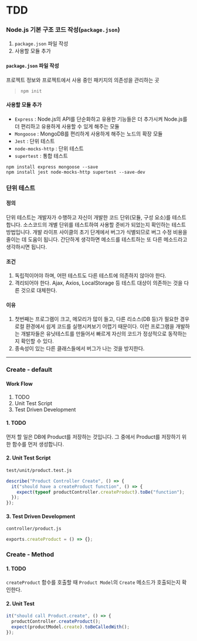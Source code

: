 # TDD

### Node.js 기본 구조 코드 작성(`package.json`)

1.  `package.json` 파일 작성
2.  사용할 모듈 추가

#### `package.json` 파일 작성

프로젝트 정보와 프로젝트에서 사용 중인 패키지의 의존성을 관리하는 곳

>   `npm init`

#### 사용할 모듈 추가

-   `Express` : Node.js의 API를 단순화하고 유용한 기능들은 더 추가시켜
    Node.js를 더 편리하고 유용하게 사용할 수 있게 해주는 모듈
-   `Mongoose` : MongoDB를 편리하게 사용하게 해주는 노드의 확장 모듈
-   `Jest` : 단위 테스트
-   `node-mocks-http` : 단위 테스트
-   `supertest` : 통합 테스트

```
npm install express mongoose --save
npm install jest node-mocks-http supertest --save-dev
```

### 단위 테스트

#### 정의

단위 테스트는 개발자가 수행하고 자신이 개발한 코드 단위(모듈, 구성 요소)를
테스트합니다. 소스코드의 개별 단위를 테스트하여 사용할 준비가 되었는지
확인하는 테스트 방법입니다. 개발 라이프 사이클의 초기 단계에서 버그가
식별되므로 버그 수정 비용을 줄이는 데 도움이 됩니다. 간단하게 생각하면
메소드를 테스트하는 또 다른 메소드라고 생각하시면 됩니다.

#### 조건

1.  독립적이어야 하며, 어떤 테스트도 다른 테스트에 의존하지 않아야 한다.
2.  격리되어야 한다. Ajax, Axios, LocalStorage 등 테스트 대상이 의존하는
    것을 다른 것으로 대체한다.

#### 이유

1.  첫번째는 프로그램이 크고, 메모리가 많이 들고, 다른 리소스(DB 등)가
    필요한 경우 로컬 환경에서 쉽게 코드를 실행시켜보기 어렵기 때문이다.
    이런 프로그램을 개발하는 개발자들은 유닛테스트를 만들어서 빠르게
    자신의 코드가 정상적으로 동작하는지 확인할 수 있다.
2.  종속성이 있는 다른 클래스들에서 버그가 나는 것을 방지한다.

---

### Create - default

#### Work Flow

1.  TODO
2.  Unit Test Script
3.  Test Driven Development

#### 1. TODO

먼저 할 일은 DB에 Product를 저장하는 것입니다.
그 중에서 Product를 저장하기 위한 함수를 먼저 생성합니다.

#### 2. Unit Test Script

```bash
test/unit/product.test.js
```

```js
describe("Product Controller Create", () => {
  it("should have a createProduct function", () => {
    expect(typeof productController.createProduct).toBe("function");
  });
});
```

#### 3. Test Driven Development

```bash
controller/product.js
```

```js
exports.createProduct = () => {};
```

### Create - Method

#### 1. TODO

`createProduct` 함수를 호출할 때
`Product Model`의 `Create` 메소드가 호출되는지 확인한다.

#### 2. Unit Test

```js
it("should call Product.create", () => {
  productController.createProduct();
  expect(productModel.create).toBeCalledWith();
});
```

